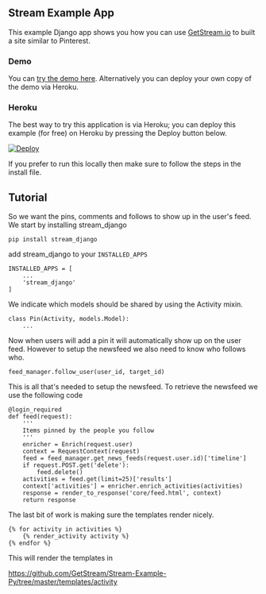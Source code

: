 ## Stream Example App

This example Django app shows you how you can use [GetStream.io](https://getstream.io/ "GetStream.io") to built a site similar to Pinterest.

### Demo

You can [try the demo here](http://exampledjango.getstream.io).
Alternatively you can deploy your own copy of the demo via Heroku.

### Heroku

The best way to try this application is via Heroku; you can deploy this example (for free) on Heroku
by pressing the Deploy button below.

[![Deploy](https://www.herokucdn.com/deploy/button.png)](https://heroku.com/deploy)

If you prefer to run this locally then make sure to follow the steps in the install file.


## Tutorial

So we want the pins, comments and follows to show up in the user's feed. We start by installing stream_django

```pip install stream_django```

add stream_django to your ```INSTALLED_APPS```

```
INSTALLED_APPS = [
    ...
    'stream_django'
]
```

We indicate which models should be shared by using the Activity mixin.

```
class Pin(Activity, models.Model):
    ...
```
    
Now when users will add a pin it will automatically show up on the user feed. However to setup the newsfeed we also need
to know who follows who. 

```
feed_manager.follow_user(user_id, target_id)
```

This is all that's needed to setup the newsfeed. To retrieve the newsfeed we use the following code

```
@login_required
def feed(request):
    '''
    Items pinned by the people you follow
    '''
    enricher = Enrich(request.user)
    context = RequestContext(request)
    feed = feed_manager.get_news_feeds(request.user.id)['timeline']
    if request.POST.get('delete'):
        feed.delete()
    activities = feed.get(limit=25)['results']
    context['activities'] = enricher.enrich_activities(activities)
    response = render_to_response('core/feed.html', context)
    return response
```

The last bit of work is making sure the templates render nicely.

```
{% for activity in activities %}
    {% render_activity activity %}
{% endfor %}
```

This will render the templates in

https://github.com/GetStream/Stream-Example-Py/tree/master/templates/activity
